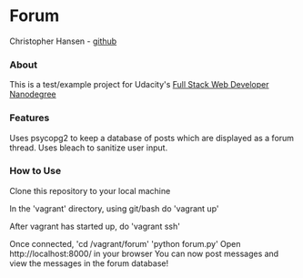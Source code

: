 # Forum
Christopher Hansen - [github](https://github.com/chansenaz)

### About
This is a test/example project for Udacity's [Full Stack Web Developer Nanodegree](https://www.udacity.com/course/full-stack-web-developer-nanodegree--nd004)

### Features
Uses psycopg2 to keep a database of posts which are displayed as a forum thread. Uses bleach to sanitize user input.


### How to Use
Clone this repository to your local machine

In the 'vagrant' directory, using git/bash do 'vagrant up'

After vagrant has started up, do 'vagrant ssh'

Once connected, 'cd /vagrant/forum'
'python forum.py'
Open http://localhost:8000/ in your browser
You can now post messages and view the messages in the forum database!

